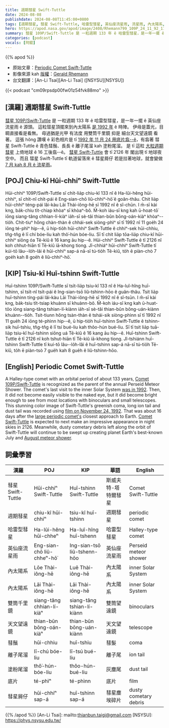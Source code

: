 ```yaml
---
title: 週期彗星 Swift-Tuttle
date: 2024-08-08
publishdate: 2024-08-08T11:45:00+0800
tags: [週期彗星, 彗星 Swift-Tuttle, 哈雷型彗星, 英仙座流星雨, 流星雨, 內太陽系, 雙筒千里鏡, 天文望遠鏡, 彗鬚, 離子尾溜, 塗粉尾溜, 底片, 彗星屑仔]
hero: https://apod.nasa.gov/apod/image/2408/Rhemann799_109P_24_11_92_1100px.jpg
summary: 彗星 109P/Swift-Tuttle 是 一粒週期 133 年 ê 哈雷型彗星，是一年一擺 ê 英仙座流星雨 ê 源頭。
categories: [podcast]
vocals: [阿錕]
---
```


{{% apod %}}

- 原始文章：[Periodic Comet Swift-Tuttle](https://apod.nasa.gov/apod/ap240800.html)
- 影像來源 kah [版權][copyright]：[Gerald Rhemann](http://www.astrostudio.at/index.php)
- 台文翻譯：[An-Li Tsai][An-Li Tsai] ([NSYSU][NSYSU])

{{< podcast "cm09rpsdp00fw01z54fvk88mo" >}}

## [漢羅] 週期彗星 Swift-Tuttle
[彗星 109P/Swift-Tuttle][Comet 109P/Swift-Tuttle] 是 一粒週期 133 年 ê 哈雷型彗星，是一年一擺 ê 英仙座流星雨 ê 源頭。
這粒彗星頂擺來到內太陽系 [是 1992 年][was in 1992] ê 時陣。
伊毋是蓋光，目睭直接看是看無。
毋過猶是光甲 有法度 用雙筒千里鏡 抑是 細台天文望遠鏡 看著。
這張 hŏng 讚嘆 ê 彩色相片是 tī [1992 年 11 月 24 用底片翕--ê][film on November 24, 1992]，有翕著 彗星 Swift-Tuttle ê 青色彗鬚、長長 ê 離子尾溜 kah 塗粉尾溜。
是 tī 這粒 [大粒週期彗星][large periodic comet's] 上倚地球 ê 16 工後翕--ê。
[彗星 Swift-Tuttle][Comet Swift-Tuttle] 會 tī 2126 年 閣出現 tī 地球夜空中。
而且 彗星 Swift-Tuttle tī 軌道留落來 ê 彗星屑仔 若是拄著地球，就會變做 [7 月 kah 8 月 ê 流星雨][August meteor shower]。

## [POJ] Chiu-kî Hūi-chhiⁿ Swift-Tuttle
Hūi-chhiⁿ 109P/Swift-Tuttle sī chi̍t-lia̍p chiu-kî 133 nî ê Ha-lûi-hêng hūi-chhiⁿ, sī chi̍t-nî chi̍t-pái ê Eng-sian-chō liû-chhiⁿ-hō͘ ê goân-thâu.
Chit lia̍p hūi-chhiⁿ téng-pái lâi-kàu Lāi Thài-iông-hē sī 1992 nî ê sî-chūn.
I m̄-sī kài kng, ba̍k-chiu ti̍t-chiap khòaⁿ sī khòaⁿ-bô.
M̄-koh iáu-sī kng kah ū-hoat-tō͘ iōng siang-tâng chhian-lí-kiàⁿ ia̍h-sī sè-tâi thian-bûn bōng-oán-kiàⁿ khòaⁿ--tio̍h.
Chit-tiuⁿ hőng chàn-thàn ê chhái-sek siòng-phìⁿ sī tī 1992 nî 11 goe̍h 24 iōng té-phìⁿ hip--ê, ū hip-tio̍h hūi-chhiⁿ Swift-Tuttle ê chhiⁿ-sek hūi-chhiu, tn̂g-tn̂g ê lī chí bóe-liu kah thô͘-hún bóe-liu.
Sī tī chit lia̍p tōa-lia̍p chiu-kî hūi-chhiⁿ siōng óa Tē-kiû ê 16 kang āu hip--ê.
Hūi-chhiⁿ Swift-Tuttle ē tī 2126 nî koh chhut-hiān tī Tē-kiû iā-khong tiong.
Jî-chhiáⁿ hūi-chhiⁿ Swift-Tuttle tī kúi-tō lâu--lo̍h-lâi ê hūi-chhiⁿ sap-á nā-sī tú-tio̍h Tē-kiû, to̍h ē piàn-chò 7 goe̍h kah 8 goe̍h ê liû-chhiⁿ-hō͘.

## [KIP] Tsiu-kî Huī-tshinn Swift-Tuttle
Huī-tshinn 109P/Swift-Tuttle sī tsi̍t-lia̍p tsiu-kî 133 nî ê Ha-luî-hîng huī-tshinn, sī tsi̍t-nî tsi̍t-pái ê Ing-sian-tsō liû-tshinn-hōo ê guân-thâu.
Tsit lia̍p huī-tshinn tíng-pái lâi-kàu Lāi Thài-iông-hē sī 1992 nî ê sî-tsūn.
I m̄-sī kài kng, ba̍k-tsiu ti̍t-tsiap khuànn sī khuànn-bô.
M̄-koh iáu-sī kng kah ū-huat-tōo iōng siang-tâng tshian-lí-kiànn ia̍h-sī sè-tâi thian-bûn bōng-uán-kiànn khuànn--tio̍h.
Tsit-tiunn hőng tsàn-thàn ê tshái-sik siòng-phìnn sī tī 1992 nî 11 gue̍h 24 iōng té-phìnn hip--ê, ū hip-tio̍h huī-tshinn Swift-Tuttle ê tshinn-sik huī-tshiu, tn̂g-tn̂g ê lī tsí bué-liu kah thôo-hún bué-liu.
Sī tī tsit lia̍p tuā-lia̍p tsiu-kî huī-tshinn siōng uá Tē-kiû ê 16 kang āu hip--ê.
Huī-tshinn Swift-Tuttle ē tī 2126 nî koh tshut-hiān tī Tē-kiû iā-khong tiong.
Jî-tshiánn huī-tshinn Swift-Tuttle tī kuí-tō lâu--lo̍h-lâi ê huī-tshinn sap-á nā-sī tú-tio̍h Tē-kiû, to̍h ē piàn-tsò 7 gue̍h kah 8 gue̍h ê liû-tshinn-hōo.

## [English] Periodic Comet Swift-Tuttle
A Halley-type comet with an orbital period of about 133 years, [Comet 109P/Swift-Tuttle][Comet 109P/Swift-Tuttle] is recognized as the parent of the annual Perseid Meteor Shower.
The comet's last visit to the inner Solar System [was in 1992][was in 1992].
Then, it did not become easily visible to the naked eye, but it did become bright enough to see from most locations with binoculars and small telescopes.
This stunning color image of Swift-Tuttle's greenish coma, long ion tail and dust tail was recorded using [film on November 24, 1992][film on November 24, 1992].
That was about 16 days after the [large periodic comet's][large periodic comet's] closest approach to Earth.
[Comet Swift-Tuttle][Comet Swift-Tuttle] is expected to next make an impressive appearance in night skies in 2126.
Meanwhile, dusty cometary debris left along the orbit of Swift-Tuttle will continue to be swept up creating planet Earth's best-known July and [August meteor shower][August meteor shower].

## 詞彙學習

|漢羅|POJ|KIP|華語|English|
|-|-|-|-|-|
|彗星 Swift-Tuttle|Hūi-chhiⁿ Swift-Tuttle|Huī-tshinn Swift-Tuttle|斯威夫特-塔特爾彗星|Comet Swift-Tuttle|
|週期彗星|chiu-kî hūi-chhiⁿ|tsiu-kî huī-tshinn|週期彗星|periodic comet|
|哈雷型彗星|Ha-lûi-hêng hūi-chheⁿ|Ha-luî-hîng huī-tshenn|哈雷型彗星|Halley-type comet|
|英仙座流星雨|Eng-sian-chō liû-chheⁿ-hō͘|Ing-sian-tsō liû-tshenn-hōo|英仙座流星雨|Perseid meteor shower|
|內太陽系|Lōe Thài-iông-hē|Luē Thài-iông-hē|內太陽系|inner Solar System|
|內太陽系|Lāi Thài-iông-hē|Lāi Thài-iông-hē|內太陽系|inner Solar System|
|雙筒千里鏡|siang-tâng chhian-lí-kiàⁿ|siang-tâng tshian-lí-kiànn|雙筒望遠鏡|binoculars|
|天文望遠鏡|thian-bûn bōng-oán-kiàⁿ|thian-bûn bōng-uán-kiànn|天文望遠鏡|telescope|
|彗鬚|hūi-chhiu|huī-tshiu|彗髮|coma|
|離子尾溜|lī-chú bóe-liu|lī-tsú bué-liu|離子尾|ion tail|
|塗粉尾溜|thô͘-hún-bóe-liu|thôo-hún-bué-liu|灰塵尾|dust tail|
|底片|té-phìⁿ|té-phìnn|底片|film|
|彗星屑仔|hūi-chhiⁿ sap-á|huī-tshinn sap-á|彗星塵埃碎片|dusty cometary debris|

{{% /apod %}}
[An-Li Tsai]: mailto:thianbun.taigi@gmail.com
[NSYSU]: https://phys.nsysu.edu.tw/

[copyright]: https://apod.nasa.gov/apod/fap/lib/about_apod.html#srapply
[License3]: https://creativecommons.org/licenses/by/3.0/
[License2]:https://creativecommons.org/licenses/by-nc-nd/2.0/

[Comet 109P/Swift-Tuttle]:https://science.nasa.gov/solar-system/comets/109p-swift-tuttle/
[was in 1992]:https://ui.adsabs.harvard.edu/abs/1994JBAA..104...11M/abstract
[film on November 24, 1992]:http://www.astrostudio.at/2_Bright%20Comets.php?img=images/2_Bright%20Comets/799_109P_24_11_92.jpg
[large periodic comet's]:https://www.rocketstem.org/2020/11/28/ice-and-stone-comet-of-week-49/
[Comet Swift-Tuttle]:https://en.wikipedia.org/wiki/Comet_Swift%E2%80%93Tuttle
[August meteor shower]:https://earthsky.org/astronomy-essentials/everything-you-need-to-know-perseid-meteor-shower/
